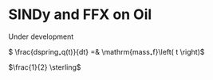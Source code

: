 # SINDy and FFX on Oil

Under development

$ \frac{dspring₊q(t)}{dt} =& \mathrm{mass₊f}\left( t \right)$

$\frac{1}{2} \sterling$

